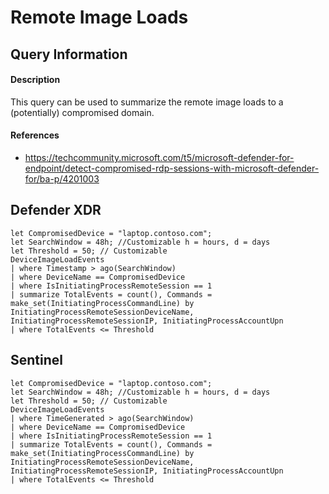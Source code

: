 # Remote Image Loads

## Query Information

#### Description
This query can be used to summarize the remote image loads to a (potentially) compromised domain.

#### References
- https://techcommunity.microsoft.com/t5/microsoft-defender-for-endpoint/detect-compromised-rdp-sessions-with-microsoft-defender-for/ba-p/4201003

## Defender XDR
```
let CompromisedDevice = "laptop.contoso.com";
let SearchWindow = 48h; //Customizable h = hours, d = days
let Threshold = 50; // Customizable
DeviceImageLoadEvents
| where Timestamp > ago(SearchWindow)
| where DeviceName == CompromisedDevice
| where IsInitiatingProcessRemoteSession == 1
| summarize TotalEvents = count(), Commands = make_set(InitiatingProcessCommandLine) by InitiatingProcessRemoteSessionDeviceName, InitiatingProcessRemoteSessionIP, InitiatingProcessAccountUpn
| where TotalEvents <= Threshold
```
## Sentinel
```
let CompromisedDevice = "laptop.contoso.com";
let SearchWindow = 48h; //Customizable h = hours, d = days
let Threshold = 50; // Customizable
DeviceImageLoadEvents
| where TimeGenerated > ago(SearchWindow)
| where DeviceName == CompromisedDevice
| where IsInitiatingProcessRemoteSession == 1
| summarize TotalEvents = count(), Commands = make_set(InitiatingProcessCommandLine) by InitiatingProcessRemoteSessionDeviceName, InitiatingProcessRemoteSessionIP, InitiatingProcessAccountUpn
| where TotalEvents <= Threshold
```
